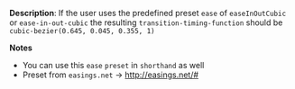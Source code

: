 __Description__: If the user uses the predefined preset `ease` of `easeInOutCubic` or `ease-in-out-cubic` the resulting `transition-timing-function` should be `cubic-bezier(0.645, 0.045, 0.355, 1)`

__Notes__

+ You can use this `ease` `preset` in `shorthand` as well
+ Preset from `easings.net` -> http://easings.net/#